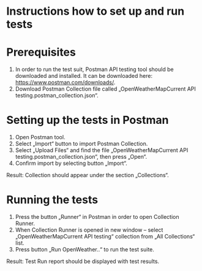 # Instructions how to set up and run tests

# Prerequisites

1. In order to run the test suit, Postman API testing tool should be downloaded and installed.
It can be downloaded here: https://www.postman.com/downloads/.
2. Download Postman Collection file called „OpenWeatherMapCurrent API testing.postman_collection.json“.

# Setting up the tests in Postman
1. Open Postman tool.
2. Select „Import“ button to import Postman Collection.
3. Select „Upload Files“ and find the file „OpenWeatherMapCurrent API testing.postman_collection.json“, then press „Open“.
4. Confirm import by selecting button „Import“.

Result: Collection should appear under the section „Collections“.

# Running the tests
1. Press the button „Runner“ in Postman in order to open Collection Runner.
2. When Collection Runner is opened in new window – select „OpenWeatherMapCurrent API testing“ collection from „All Collections“ list.
3. Press button „Run OpenWeather..“ to run the test suite.

Result: Test Run report should be displayed with test results.

